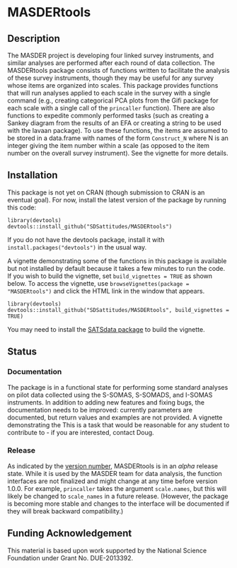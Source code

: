 # MASDERtools

## Description

The MASDER project is developing four linked survey instruments, and similar analyses are performed after each round of data collection. The MASDERtools package consists of functions written to facilitate the analysis of these survey instruments, though they may be useful for any survey whose items are organized into scales. This package provides functions that will run analyses applied to each scale in the survey with a single command (e.g., creating categorical PCA plots from the Gifi package for each scale with a single call of the `princaller` function). There are also functions to expedite commonly performed tasks (such as creating a Sankey diagram from the results of an EFA or creating a string to be used with the lavaan package). To use these functions, the items are assumed to be stored in a data.frame with names of the form `Construct_N` where N is an integer giving the item number within a scale (as opposed to the item number on the overall survey instrument). See the vignette for more details. 

## Installation

This package is not yet on CRAN (though submission to CRAN is an eventual goal). For now, install the latest version of the package by running this code:

```{r}
library(devtools)
devtools::install_github("SDSattitudes/MASDERtools")
```

If you do not have the devtools package, install it with `install.packages("devtools")` in the usual way.

A vignette demonstrating some of the functions in this package is available but not installed by default because it takes a few minutes to run the code. If you wish to build the vignette, set `build_vignettes = TRUE` as shown below. To access the vignette, use `browseVignettes(package = "MASDERtools")` and click the HTML link in the window that appears.

```{r}
library(devtools)
devtools::install_github("SDSattitudes/MASDERtools", build_vignettes = TRUE)
```

You may need to install the [SATSdata package](https://github.com/SDSattitudes/SATSdata) to build the vignette.

## Status

### Documentation

The package is in a functional state for performing some standard analyses on pilot data collected using the S-SOMAS, S-SOMADS, and I-SOMAS instruments. In addition to adding new features and fixing bugs, the documentation needs to be improved: currently parameters are documented, but return values and examples are not provided. A vignette demonstrating the This is a task that would be reasonable for any student to contribute to - if you are interested, contact Doug.

### Release

As indicated by the [version number](https://semver.org/), MASDERtools is in an *alpha* release state. While it is used by the MASDER team for data analysis, the function interfaces are not finalized and might change at any time before version 1.0.0. For example, `princaller` takes the argument `scale.names`, but this will likely be changed to `scale_names` in a future release. (However, the package is becoming more stable and changes to the interface will be documented if they will break backward compatibility.)

## Funding Acknowledgement

This material is based upon work supported by the National Science Foundation under Grant No. DUE-2013392.
